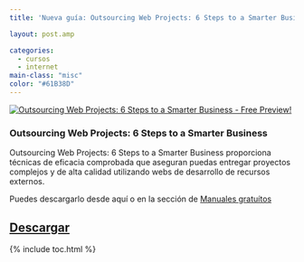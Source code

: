 ```yaml
---
title: 'Nueva guía: Outsourcing Web Projects: 6 Steps to a Smarter Business'

layout: post.amp

categories:
  - cursos
  - internet
main-class: "misc"
color: "#61B38D"
---
```

[![Outsourcing Web Projects: 6 Steps to a Smarter Business - Free Preview!][1]][2]

### Outsourcing Web Projects: 6 Steps to a Smarter Business

Outsourcing Web Projects: 6 Steps to a Smarter Business proporciona técnicas de eficacia comprobada que aseguran puedas entregar proyectos complejos y de alta calidad utilizando webs de desarrollo de recursos externos.

Puedes descargarlo desde aquí o en la sección de [Manuales gratuítos][3]

## [Descargar][2]



 [1]: http://img.tradepub.com/free/w_sitb06/assets/img/w_sitb06c.gif "Outsourcing Web Projects: 6 Steps to a Smarter Business - Free Preview!"
 [2]: http://elbauldelprogramador.tradepub.com/c/pubRD.mpl?sr=oc&_t=oc:&pc;=w_sitb06/prgm.cgi/
 [3]: http://bashyc.blogspot.com/p/guias-gratuitas.html

{% include toc.html %}
